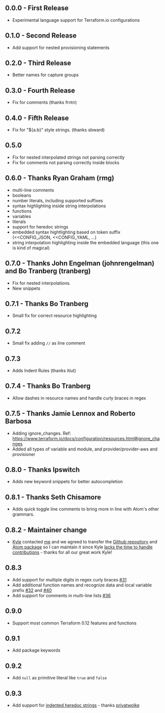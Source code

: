 ## 0.0.0 - First Release
* Experimental language support for Terraform.io configurations

## 0.1.0 - Second Release
* Add support for nested provisioning statements

## 0.2.0 - Third Release
* Better names for capture groups

## 0.3.0 - Fourth Release
* Fix for comments (thanks frntn)

## 0.4.0 - Fifth Release
* Fix for "${a.b}" style strings. (thanks sbward)

## 0.5.0
* Fix for nested interpolated strings not parsing correctly
* Fix for comments not parsing correctly inside blocks

## 0.6.0 - Thanks Ryan Graham (rmg)
* multi-line comments
* booleans
* number literals, including supported suffixes
* syntax highlighting inside string interpolations
* functions
* variables
* literals
* support for heredoc strings
* embedded syntax hightlighting based on token suffix (<<CONFIG_JSON, <<CONFIG_YAML, ...)
* string interpolation highlighting inside the embedded language (this one is kind of magical)

## 0.7.0 - Thanks John Engelman (johnrengelman) and Bo Tranberg (tranberg)
* Fix for nested interpolations.
* New snippets

## 0.7.1 - Thanks Bo Tranberg
* Small fix for correct resource highlighting

## 0.7.2
* Small fix adding `//` as line comment

## 0.7.3
* Adds Indent Rules (thanks itiut)

## 0.7.4 - Thanks Bo Tranberg
* Allow dashes in resource names and handle curly braces in regex

## 0.7.5 - Thanks Jamie Lennox and Roberto Barbosa
* Adding ignore_changes. Ref: https://www.terraform.io/docs/configuration/resources.html#ignore_changes
* Added all types of variable and module, and provider/provider-aws and provisioner

## 0.8.0 - Thanks Ipswitch
* Adds new keyword snippets for better autocompletion

## 0.8.1 - Thanks Seth Chisamore
* Adds quick toggle line comments to bring more in line with Atom's other grammars.

## 0.8.2 - Maintainer change
* [Kyle](https://github.com/GiantToast) contacted [me](github.com/cmur2/) and we agreed to transfer the [Github repository](https://github.com/GiantToast/language-terraform) and [Atom package](https://atom.io/packages/language-terraform) so I can maintain it since Kyle [lacks the time to handle contributions](https://github.com/GiantToast/language-terraform/issues/42#issuecomment-615306342) - thanks for all our great work Kyle!

## 0.8.3
* Add support for multiple digits in regex curly braces [#31](https://github.com/cmur2/language-terraform/pull/31)
* Add additional function names and recognize data and local variable prefix [#32](https://github.com/cmur2/language-terraform/pull/32) and [#40](https://github.com/cmur2/language-terraform/pull/40)
* Add support for comments in multi-line lists [#36](https://github.com/cmur2/language-terraform/pull/36)

## 0.9.0
* Support most common Terraform 0.12 features and functions

## 0.9.1
* Add package keywords

## 0.9.2
* Add `null` as primitive literal like `true` and `false`

## 0.9.3
* Add support for [indented heredoc strings](https://www.terraform.io/docs/configuration/expressions.html#string-literals) - thanks [privatwolke](https://github.com/privatwolke)
